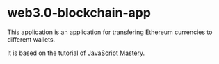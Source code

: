 # web3.0-blockchain-app

This application is an application for transfering Ethereum currencies to different wallets.

It is based on the tutorial of [JavaScript Mastery](https://github.com/adrianhajdin/project_web3.0).
